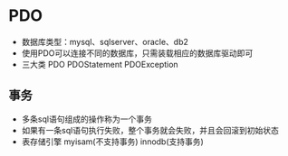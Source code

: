 # PDO
   + 数据库类型：mysql、sqlserver、oracle、db2
   + 使用PDO可以连接不同的数据库，只需装载相应的数据库驱动即可
   + 三大类 PDO PDOStatement PDOException
## 事务
   + 多条sql语句组成的操作称为一个事务
   + 如果有一条sql语句执行失败，整个事务就会失败，并且会回滚到初始状态
   + 表存储引擎 myisam(不支持事务) innodb(支持事务)

